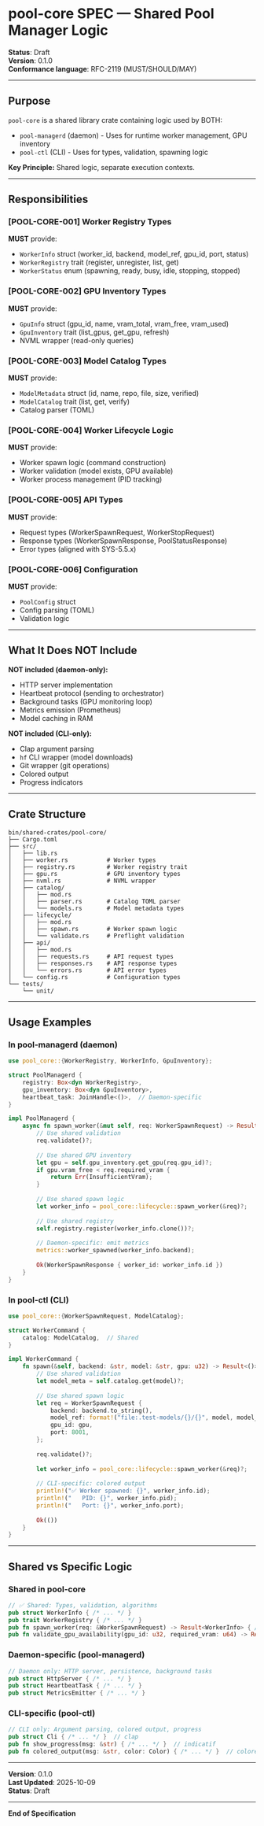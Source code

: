 # pool-core SPEC — Shared Pool Manager Logic

**Status**: Draft  
**Version**: 0.1.0  
**Conformance language**: RFC-2119 (MUST/SHOULD/MAY)

---

## Purpose

`pool-core` is a shared library crate containing logic used by BOTH:
- `pool-managerd` (daemon) - Uses for runtime worker management, GPU inventory
- `pool-ctl` (CLI) - Uses for types, validation, spawning logic

**Key Principle:** Shared logic, separate execution contexts.

---

## Responsibilities

### [POOL-CORE-001] Worker Registry Types
**MUST** provide:
- `WorkerInfo` struct (worker_id, backend, model_ref, gpu_id, port, status)
- `WorkerRegistry` trait (register, unregister, list, get)
- `WorkerStatus` enum (spawning, ready, busy, idle, stopping, stopped)

### [POOL-CORE-002] GPU Inventory Types
**MUST** provide:
- `GpuInfo` struct (gpu_id, name, vram_total, vram_free, vram_used)
- `GpuInventory` trait (list_gpus, get_gpu, refresh)
- NVML wrapper (read-only queries)

### [POOL-CORE-003] Model Catalog Types
**MUST** provide:
- `ModelMetadata` struct (id, name, repo, file, size, verified)
- `ModelCatalog` trait (list, get, verify)
- Catalog parser (TOML)

### [POOL-CORE-004] Worker Lifecycle Logic
**MUST** provide:
- Worker spawn logic (command construction)
- Worker validation (model exists, GPU available)
- Worker process management (PID tracking)

### [POOL-CORE-005] API Types
**MUST** provide:
- Request types (WorkerSpawnRequest, WorkerStopRequest)
- Response types (WorkerSpawnResponse, PoolStatusResponse)
- Error types (aligned with SYS-5.5.x)

### [POOL-CORE-006] Configuration
**MUST** provide:
- `PoolConfig` struct
- Config parsing (TOML)
- Validation logic

---

## What It Does NOT Include

**NOT included (daemon-only):**
- HTTP server implementation
- Heartbeat protocol (sending to orchestrator)
- Background tasks (GPU monitoring loop)
- Metrics emission (Prometheus)
- Model caching in RAM

**NOT included (CLI-only):**
- Clap argument parsing
- `hf` CLI wrapper (model downloads)
- Git wrapper (git operations)
- Colored output
- Progress indicators

---

## Crate Structure

```
bin/shared-crates/pool-core/
├── Cargo.toml
├── src/
│   ├── lib.rs
│   ├── worker.rs           # Worker types
│   ├── registry.rs         # Worker registry trait
│   ├── gpu.rs              # GPU inventory types
│   ├── nvml.rs             # NVML wrapper
│   ├── catalog/
│   │   ├── mod.rs
│   │   ├── parser.rs       # Catalog TOML parser
│   │   └── models.rs       # Model metadata types
│   ├── lifecycle/
│   │   ├── mod.rs
│   │   ├── spawn.rs        # Worker spawn logic
│   │   └── validate.rs     # Preflight validation
│   ├── api/
│   │   ├── mod.rs
│   │   ├── requests.rs     # API request types
│   │   ├── responses.rs    # API response types
│   │   └── errors.rs       # API error types
│   └── config.rs           # Configuration types
└── tests/
    └── unit/
```

---

## Usage Examples

### In pool-managerd (daemon)

```rust
use pool_core::{WorkerRegistry, WorkerInfo, GpuInventory};

struct PoolManagerd {
    registry: Box<dyn WorkerRegistry>,
    gpu_inventory: Box<dyn GpuInventory>,
    heartbeat_task: JoinHandle<()>,  // Daemon-specific
}

impl PoolManagerd {
    async fn spawn_worker(&mut self, req: WorkerSpawnRequest) -> Result<WorkerSpawnResponse> {
        // Use shared validation
        req.validate()?;
        
        // Use shared GPU inventory
        let gpu = self.gpu_inventory.get_gpu(req.gpu_id)?;
        if gpu.vram_free < req.required_vram {
            return Err(InsufficientVram);
        }
        
        // Use shared spawn logic
        let worker_info = pool_core::lifecycle::spawn_worker(&req)?;
        
        // Use shared registry
        self.registry.register(worker_info.clone())?;
        
        // Daemon-specific: emit metrics
        metrics::worker_spawned(worker_info.backend);
        
        Ok(WorkerSpawnResponse { worker_id: worker_info.id })
    }
}
```

### In pool-ctl (CLI)

```rust
use pool_core::{WorkerSpawnRequest, ModelCatalog};

struct WorkerCommand {
    catalog: ModelCatalog,  // Shared
}

impl WorkerCommand {
    fn spawn(&self, backend: &str, model: &str, gpu: u32) -> Result<()> {
        // Use shared validation
        let model_meta = self.catalog.get(model)?;
        
        // Use shared spawn logic
        let req = WorkerSpawnRequest {
            backend: backend.to_string(),
            model_ref: format!("file:.test-models/{}/{}", model, model_meta.file),
            gpu_id: gpu,
            port: 8001,
        };
        
        req.validate()?;
        
        let worker_info = pool_core::lifecycle::spawn_worker(&req)?;
        
        // CLI-specific: colored output
        println!("✅ Worker spawned: {}", worker_info.id);
        println!("   PID: {}", worker_info.pid);
        println!("   Port: {}", worker_info.port);
        
        Ok(())
    }
}
```

---

## Shared vs Specific Logic

### Shared in pool-core

```rust
// ✅ Shared: Types, validation, algorithms
pub struct WorkerInfo { /* ... */ }
pub trait WorkerRegistry { /* ... */ }
pub fn spawn_worker(req: &WorkerSpawnRequest) -> Result<WorkerInfo> { /* ... */ }
pub fn validate_gpu_availability(gpu_id: u32, required_vram: u64) -> Result<()> { /* ... */ }
```

### Daemon-specific (pool-managerd)

```rust
// Daemon only: HTTP server, persistence, background tasks
pub struct HttpServer { /* ... */ }
pub struct HeartbeatTask { /* ... */ }
pub struct MetricsEmitter { /* ... */ }
```

### CLI-specific (pool-ctl)

```rust
// CLI only: Argument parsing, colored output, progress
pub struct Cli { /* ... */ }  // clap
pub fn show_progress(msg: &str) { /* ... */ }  // indicatif
pub fn colored_output(msg: &str, color: Color) { /* ... */ }  // colored
```

---

**Version**: 0.1.0  
**Last Updated**: 2025-10-09  
**Status**: Draft

---

**End of Specification**
